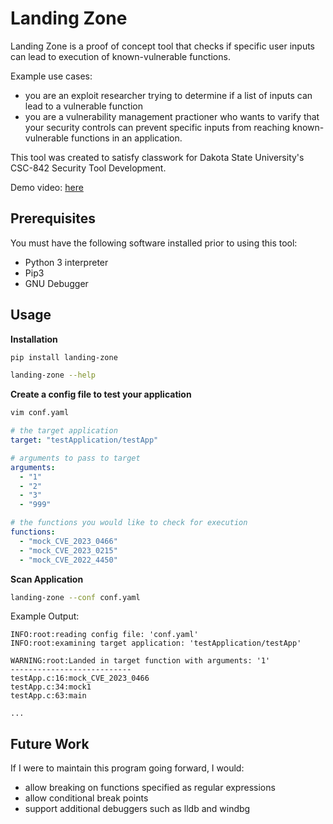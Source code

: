 # Landing Zone

Landing Zone is a proof of concept tool that checks if specific user inputs can lead to execution of known-vulnerable
functions.

Example use cases:

- you are an exploit researcher trying to determine if a list of inputs can lead to a vulnerable function
- you are a vulnerability management practioner who wants to varify that your security controls can prevent specific
  inputs from reaching known-vulnerable functions in an application.

This tool was created to satisfy classwork for Dakota State University's CSC-842 Security Tool Development.

Demo video: [here]()

## Prerequisites

You must have the following software installed prior to using this tool:

- Python 3 interpreter
- Pip3
- GNU Debugger

## Usage

**Installation**

```bash
pip install landing-zone

landing-zone --help
```

**Create a config file to test your application**

```bash
vim conf.yaml
```

```yaml
# the target application
target: "testApplication/testApp"

# arguments to pass to target
arguments:
  - "1"
  - "2"
  - "3"
  - "999"

# the functions you would like to check for execution
functions:
  - "mock_CVE_2023_0466"
  - "mock_CVE_2023_0215"
  - "mock_CVE_2022_4450"
```

**Scan Application**

```bash
landing-zone --conf conf.yaml
```

Example Output:

```
INFO:root:reading config file: 'conf.yaml'
INFO:root:examining target application: 'testApplication/testApp'

WARNING:root:Landed in target function with arguments: '1'
---------------------------
testApp.c:16:mock_CVE_2023_0466
testApp.c:34:mock1
testApp.c:63:main

...
```

## Future Work

If I were to maintain this program going forward, I would:

- allow breaking on functions specified as regular expressions
- allow conditional break points
- support additional debuggers such as lldb and windbg
